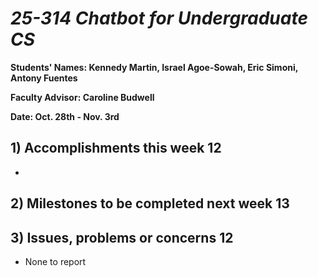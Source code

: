 # *25-314 Chatbot for Undergraduate CS*

**Students' Names: Kennedy Martin, Israel Agoe-Sowah, Eric Simoni, Antony Fuentes**

**Faculty Advisor: Caroline Budwell**

**Date: Oct. 28th - Nov. 3rd**

## 1) Accomplishments this week 12
   - 

## 2) Milestones to be completed next week 13
   

## 3) Issues, problems or concerns 12
   - None to report
